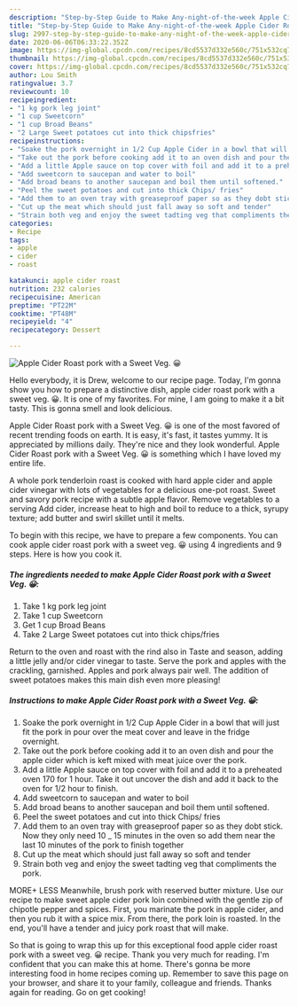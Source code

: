 ```yaml
---
description: "Step-by-Step Guide to Make Any-night-of-the-week Apple Cider Roast pork with a Sweet Veg. 😀"
title: "Step-by-Step Guide to Make Any-night-of-the-week Apple Cider Roast pork with a Sweet Veg. 😀"
slug: 2997-step-by-step-guide-to-make-any-night-of-the-week-apple-cider-roast-pork-with-a-sweet-veg
date: 2020-06-06T06:33:22.352Z
image: https://img-global.cpcdn.com/recipes/8cd5537d332e560c/751x532cq70/apple-cider-roast-pork-with-a-sweet-veg-😀-recipe-main-photo.jpg
thumbnail: https://img-global.cpcdn.com/recipes/8cd5537d332e560c/751x532cq70/apple-cider-roast-pork-with-a-sweet-veg-😀-recipe-main-photo.jpg
cover: https://img-global.cpcdn.com/recipes/8cd5537d332e560c/751x532cq70/apple-cider-roast-pork-with-a-sweet-veg-😀-recipe-main-photo.jpg
author: Lou Smith
ratingvalue: 3.7
reviewcount: 10
recipeingredient:
- "1 kg pork leg joint"
- "1 cup Sweetcorn"
- "1 cup Broad Beans"
- "2 Large Sweet potatoes cut into thick chipsfries"
recipeinstructions:
- "Soake the pork overnight in 1/2 Cup Apple Cider in a bowl that will just fit the pork in pour over the meat cover and leave in the fridge overnight."
- "Take out the pork before cooking add it to an oven dish and pour the apple cider which is keft mixed with meat juice over the pork."
- "Add a little Apple sauce on top cover with foil and add it to a preheated oven 170 for 1 hour. Take it out uncover the dish and add it back to the oven for 1/2 hour to finish."
- "Add sweetcorn to saucepan and water to boil"
- "Add broad beans to another saucepan and boil them until softened."
- "Peel the sweet potatoes and cut into thick Chips/ fries"
- "Add them to an oven tray with greaseproof paper so as they dobt stick. Now they only need 10 _ 15 minutes in the oven so add them near the last 10 minutes of the pork to finish together"
- "Cut up the meat which should just fall away so soft and tender"
- "Strain both veg and enjoy the sweet tadting veg that compliments the pork."
categories:
- Recipe
tags:
- apple
- cider
- roast

katakunci: apple cider roast 
nutrition: 232 calories
recipecuisine: American
preptime: "PT22M"
cooktime: "PT48M"
recipeyield: "4"
recipecategory: Dessert

---
```



![Apple Cider Roast pork with a Sweet Veg. 😀](https://img-global.cpcdn.com/recipes/8cd5537d332e560c/751x532cq70/apple-cider-roast-pork-with-a-sweet-veg-😀-recipe-main-photo.jpg)

Hello everybody, it is Drew, welcome to our recipe page. Today, I'm gonna show you how to prepare a distinctive dish, apple cider roast pork with a sweet veg. 😀. It is one of my favorites. For mine, I am going to make it a bit tasty. This is gonna smell and look delicious.

Apple Cider Roast pork with a Sweet Veg. 😀 is one of the most favored of recent trending foods on earth. It is easy, it's fast, it tastes yummy. It is appreciated by millions daily. They're nice and they look wonderful. Apple Cider Roast pork with a Sweet Veg. 😀 is something which I have loved my entire life.

A whole pork tenderloin roast is cooked with hard apple cider and apple cider vinegar with lots of vegetables for a delicious one-pot roast. Sweet and savory pork recipe with a subtle apple flavor. Remove vegetables to a serving Add cider, increase heat to high and boil to reduce to a thick, syrupy texture; add butter and swirl skillet until it melts.


To begin with this recipe, we have to prepare a few components. You can cook apple cider roast pork with a sweet veg. 😀 using 4 ingredients and 9 steps. Here is how you cook it.

<!--inarticleads1-->

##### The ingredients needed to make Apple Cider Roast pork with a Sweet Veg. 😀:

1. Take 1 kg pork leg joint
1. Take 1 cup Sweetcorn
1. Get 1 cup Broad Beans
1. Take 2 Large Sweet potatoes cut into thick chips/fries


Return to the oven and roast with the rind also in Taste and season, adding a little jelly and/or cider vinegar to taste. Serve the pork and apples with the crackling, garnished. Apples and pork always pair well. The addition of sweet potatoes makes this main dish even more pleasing! 

<!--inarticleads2-->

##### Instructions to make Apple Cider Roast pork with a Sweet Veg. 😀:

1. Soake the pork overnight in 1/2 Cup Apple Cider in a bowl that will just fit the pork in pour over the meat cover and leave in the fridge overnight.
1. Take out the pork before cooking add it to an oven dish and pour the apple cider which is keft mixed with meat juice over the pork.
1. Add a little Apple sauce on top cover with foil and add it to a preheated oven 170 for 1 hour. Take it out uncover the dish and add it back to the oven for 1/2 hour to finish.
1. Add sweetcorn to saucepan and water to boil
1. Add broad beans to another saucepan and boil them until softened.
1. Peel the sweet potatoes and cut into thick Chips/ fries
1. Add them to an oven tray with greaseproof paper so as they dobt stick. Now they only need 10 _ 15 minutes in the oven so add them near the last 10 minutes of the pork to finish together
1. Cut up the meat which should just fall away so soft and tender
1. Strain both veg and enjoy the sweet tadting veg that compliments the pork.


MORE+ LESS Meanwhile, brush pork with reserved butter mixture. Use our recipe to make sweet apple cider pork loin combined with the gentle zip of chipotle pepper and spices. First, you marinate the pork in apple cider, and then you rub it with a spice mix. From there, the pork loin is roasted. In the end, you&#39;ll have a tender and juicy pork roast that will make. 

So that is going to wrap this up for this exceptional food apple cider roast pork with a sweet veg. 😀 recipe. Thank you very much for reading. I'm confident that you can make this at home. There's gonna be more interesting food in home recipes coming up. Remember to save this page on your browser, and share it to your family, colleague and friends. Thanks again for reading. Go on get cooking!
